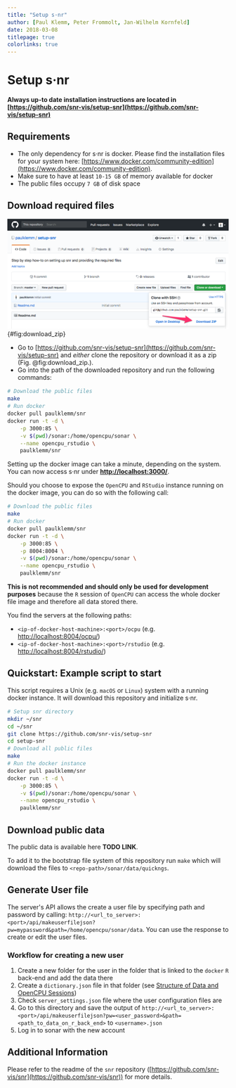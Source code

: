 ```yaml
---
title: "Setup s·nr"
author: [Paul Klemm, Peter Frommolt, Jan-Wilhelm Kornfeld]
date: 2018-03-08
titlepage: true
colorlinks: true
---
```


# Setup s·nr

**Always up-to date installation instructions are located in [https://github.com/snr-vis/setup-snr](https://github.com/snr-vis/setup-snr)**

## Requirements

* The only dependency for s·nr is docker. Please find the installation files for your system here: [https://www.docker.com/community-edition](https://www.docker.com/community-edition).
* Make sure to have at least `10-15 GB` of memory available for docker
* The public files occupy `7 GB` of disk space

## Download required files

![Download zip file of the project using GitHubs download function.](images/download_zip_arrow.png){#fig:download_zip}

* Go to [https://github.com/snr-vis/setup-snr](https://github.com/snr-vis/setup-snr) and _either_ clone the repository or download it as a zip (Fig. @fig:download_zip.).
* Go into the path of the downloaded repository and run the following commands:

```bash
# Download the public files
make
# Run docker
docker pull paulklemm/snr
docker run -t -d \
    -p 3000:85 \
    -v $(pwd)/sonar:/home/opencpu/sonar \
    --name opencpu_rstudio \
    paulklemm/snr
```

Setting up the docker image can take a minute, depending on the system. You can now access s·nr under **[http://localhost:3000/](http://localhost:3000/)**.

Should you choose to expose the `OpenCPU` and `RStudio` instance running on the docker image, you can do so with the following call:

```bash
# Download the public files
make
# Run docker
docker pull paulklemm/snr
docker run -t -d \
    -p 3000:85 \
    -p 8004:8004 \
    -v $(pwd)/sonar:/home/opencpu/sonar \
    --name opencpu_rstudio \
    paulklemm/snr
```

**This is not recommended and should only be used for development purposes** because the `R` session of `OpenCPU` can access the whole docker file image and therefore all data stored there.

You find the servers at the following paths:

* `<ip-of-docker-host-machine>:<port>/ocpu` (e.g. [http://localhost:8004/ocpu/](http://localhost:8004/ocpu/))
* `<ip-of-docker-host-machine>:<port>/rstudio` (e.g. [http://localhost:8004/rstudio/](http://localhost:8004/rstudio/))

## Quickstart: Example script to start

This script requires a Unix (e.g. `macOS` or `Linux`) system with a running docker instance. It will download this repository and initialize s·nr.

```bash
# Setup snr directory
mkdir ~/snr
cd ~/snr
git clone https://github.com/snr-vis/setup-snr
cd setup-snr
# Download all public files
make
# Run the docker instance
docker pull paulklemm/snr
docker run -t -d \
    -p 3000:85 \
    -v $(pwd)/sonar:/home/opencpu/sonar \
    --name opencpu_rstudio \
    paulklemm/snr
```

## Download public data

The public data is available here **TODO LINK**.

To add it to the bootstrap file system of this repository run `make` which will download the files to `<repo-path>/sonar/data/quickngs`.

## Generate User file

The server's API allows the create a user file by specifying path and password by calling: `http://<url_to_server>:<port>/api/makeuserfilejson?pw=mypassword&path=/home/opencpu/sonar/data`. You can use the response to create or edit the user files.

### Workflow for creating a new user

1.  Create a new folder for the user in the folder that is linked to the `docker` `R` back-end and add the data there
1.  Create a `dictionary.json` file in that folder (see [Structure of Data and OpenCPU Sessions](#structure-of-data-and-opencpu-sessions))
1.  Check `server_settings.json` file where the user configuration files are
1.  Go to this directory and save the output of `http://<url_to_server>:<port>/api/makeuserfilejson?pw=<user_password>&path=<path_to_data_on_r_back_end>` to `<username>.json`
1.  Log in to sonar with the new account

## Additional Information

Please refer to the readme of the `snr` repository ([https://github.com/snr-vis/snr](https://github.com/snr-vis/snr)) for more details.
